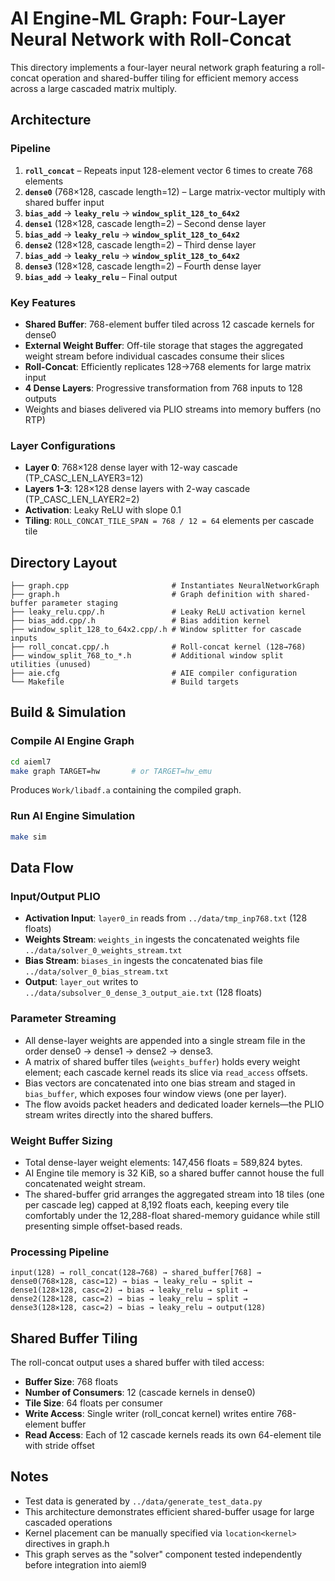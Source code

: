# AI Engine-ML Graph: Four-Layer Neural Network with Roll-Concat

This directory implements a four-layer neural network graph featuring a roll-concat operation and shared-buffer tiling for efficient memory access across a large cascaded matrix multiply.

## Architecture

### Pipeline
1. **`roll_concat`** – Repeats input 128-element vector 6 times to create 768 elements
2. **`dense0`** (768×128, cascade length=12) – Large matrix-vector multiply with shared buffer input
3. **`bias_add`** → **`leaky_relu`** → **`window_split_128_to_64x2`**
4. **`dense1`** (128×128, cascade length=2) – Second dense layer
5. **`bias_add`** → **`leaky_relu`** → **`window_split_128_to_64x2`**
6. **`dense2`** (128×128, cascade length=2) – Third dense layer
7. **`bias_add`** → **`leaky_relu`** → **`window_split_128_to_64x2`**
8. **`dense3`** (128×128, cascade length=2) – Fourth dense layer
9. **`bias_add`** → **`leaky_relu`** – Final output

### Key Features
- **Shared Buffer**: 768-element buffer tiled across 12 cascade kernels for dense0
- **External Weight Buffer**: Off-tile storage that stages the aggregated weight stream before individual cascades consume their slices
- **Roll-Concat**: Efficiently replicates 128→768 elements for large matrix input
- **4 Dense Layers**: Progressive transformation from 768 inputs to 128 outputs
- Weights and biases delivered via PLIO streams into memory buffers (no RTP)

### Layer Configurations
- **Layer 0**: 768×128 dense layer with 12-way cascade (TP_CASC_LEN_LAYER3=12)
- **Layers 1-3**: 128×128 dense layers with 2-way cascade (TP_CASC_LEN_LAYER2=2)
- **Activation**: Leaky ReLU with slope 0.1
- **Tiling**: `ROLL_CONCAT_TILE_SPAN = 768 / 12 = 64` elements per cascade tile

## Directory Layout

```
├── graph.cpp                       # Instantiates NeuralNetworkGraph
├── graph.h                         # Graph definition with shared-buffer parameter staging
├── leaky_relu.cpp/.h               # Leaky ReLU activation kernel
├── bias_add.cpp/.h                 # Bias addition kernel
├── window_split_128_to_64x2.cpp/.h # Window splitter for cascade inputs
├── roll_concat.cpp/.h              # Roll-concat kernel (128→768)
├── window_split_768_to_*.h         # Additional window split utilities (unused)
├── aie.cfg                         # AIE compiler configuration
└── Makefile                        # Build targets
```

## Build & Simulation

### Compile AI Engine Graph
```bash
cd aieml7
make graph TARGET=hw       # or TARGET=hw_emu
```
Produces `Work/libadf.a` containing the compiled graph.

### Run AI Engine Simulation
```bash
make sim
```

## Data Flow

### Input/Output PLIO
- **Activation Input**: `layer0_in` reads from `../data/tmp_inp768.txt` (128 floats)
- **Weights Stream**: `weights_in` ingests the concatenated weights file `../data/solver_0_weights_stream.txt`
- **Bias Stream**: `biases_in` ingests the concatenated bias file `../data/solver_0_bias_stream.txt`
- **Output**: `layer_out` writes to `../data/subsolver_0_dense_3_output_aie.txt` (128 floats)

### Parameter Streaming
- All dense-layer weights are appended into a single stream file in the order dense0 → dense1 → dense2 → dense3.
- A matrix of shared buffer tiles (`weights_buffer`) holds every weight element; each cascade kernel reads its slice
  via `read_access` offsets.
- Bias vectors are concatenated into one bias stream and staged in `bias_buffer`, which exposes four window
  views (one per layer).
- The flow avoids packet headers and dedicated loader kernels—the PLIO stream writes directly into the shared buffers.

### Weight Buffer Sizing
- Total dense-layer weight elements: 147,456 floats = 589,824 bytes.
- AI Engine tile memory is 32 KiB, so a shared buffer cannot house the full concatenated weight stream.
- The shared-buffer grid arranges the aggregated stream into 18 tiles (one per cascade leg) capped at 8,192 floats each, keeping every tile comfortably under the 12,288-float shared-memory guidance while still presenting simple offset-based reads.

### Processing Pipeline
```
input(128) → roll_concat(128→768) → shared_buffer[768] →
dense0(768×128, casc=12) → bias → leaky_relu → split →
dense1(128×128, casc=2) → bias → leaky_relu → split →
dense2(128×128, casc=2) → bias → leaky_relu → split →
dense3(128×128, casc=2) → bias → leaky_relu → output(128)
```

## Shared Buffer Tiling

The roll-concat output uses a shared buffer with tiled access:
- **Buffer Size**: 768 floats
- **Number of Consumers**: 12 (cascade kernels in dense0)
- **Tile Size**: 64 floats per consumer
- **Write Access**: Single writer (roll_concat kernel) writes entire 768-element buffer
- **Read Access**: Each of 12 cascade kernels reads its own 64-element tile with stride offset

## Notes
- Test data is generated by `../data/generate_test_data.py`
- This architecture demonstrates efficient shared-buffer usage for large cascaded operations
- Kernel placement can be manually specified via `location<kernel>` directives in graph.h
- This graph serves as the "solver" component tested independently before integration into aieml9
